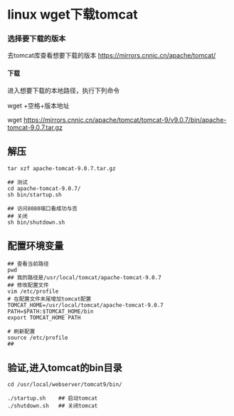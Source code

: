 # linux wget下载tomcat

### 选择要下载的版本

去tomcat库查看想要下载的版本 
<https://mirrors.cnnic.cn/apache/tomcat/>



#### 下载

进入想要下载的本地路径，执行下列命令

wget +空格+版本地址

wget https://mirrors.cnnic.cn/apache/tomcat/tomcat-9/v9.0.7/bin/apache-tomcat-9.0.7.tar.gz

## 解压

```
tar xzf apache-tomcat-9.0.7.tar.gz

## 测试
cd apache-tomcat-9.0.7/
sh bin/startup.sh

## 访问8080端口看成功与否
## 关闭
sh bin/shutdown.sh
```

## 配置环境变量

```
## 查看当前路径
pwd   
## 我的路径是/usr/local/tomcat/apache-tomcat-9.0.7
## 修改配置文件
vim /etc/profile
# 在配置文件末尾增加tomcat配置
TOMCAT_HOME=/usr/local/tomcat/apache-tomcat-9.0.7
PATH=$PATH:$TOMCAT_HOME/bin
export TOMCAT_HOME PATH

# 刷新配置
source /etc/profile
## 
```

## 验证,进入tomcat的bin目录

```
cd /usr/local/webserver/tomcat9/bin/

./startup.sh	## 启动tomcat
./shutdown.sh	## 关闭tomcat
```

